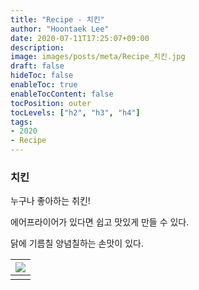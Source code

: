 ```yaml
---
title: "Recipe - 치킨"
author: "Hoontaek Lee"
date: 2020-07-11T17:25:07+09:00
description:
image: images/posts/meta/Recipe_치킨.jpg
draft: false
hideToc: false
enableToc: true
enableTocContent: false
tocPosition: outer
tocLevels: ["h2", "h3", "h4"]
tags:
- 2020
- Recipe
---
```


### 치킨

누구나 좋아하는 취킨!

에어프라이어가 있다면 쉽고 맛있게 만들 수 있다.

닭에 기름칠 양념칠하는 손맛이 있다.

| <img src="/en/posts/Recipe/Recipe_페이지_7.jpg" style="zoom:100%;" /> |
| :----------------------------------------------------------: |
|                                                              |